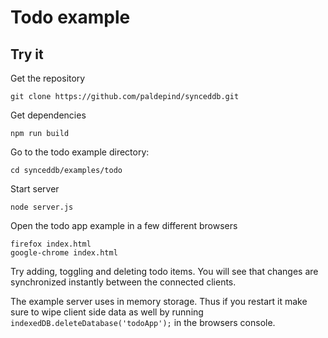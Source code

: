 Todo example
============

Try it
------

Get the repository
```
git clone https://github.com/paldepind/synceddb.git
```
Get dependencies
```
npm run build
```
Go to the todo example directory:
```
cd synceddb/examples/todo
```
Start server
```
node server.js
```
Open the todo app example in a few different browsers
```
firefox index.html
google-chrome index.html
```
Try adding, toggling and deleting todo items. You will see
that changes are synchronized instantly between the
connected clients.

The example server uses in memory storage. Thus if you restart it
make sure to wipe client side data as well by running
`indexedDB.deleteDatabase('todoApp');` in the browsers console.

